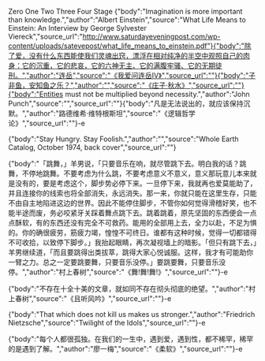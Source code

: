 Zero
One
Two
Three
Four Stage
{"body":"Imagination is more important than knowledge.","author":"Albert Einstein","source":"What Life Means to Einstein: An Interview by George Sylvester Viereck","source_url":"http://www.saturdayeveningpost.com/wp-content/uploads/satevepost/what_life_means_to_einstein.pdf"}{"body":"除了爱，没有什么东西能使我们灵魂出窍，漂浮在相对纯净的半空中观照自己的肉身：它的沉重，它的悲哀，它的六神无主、它的满腹牢骚、它的无期徒刑。","author":"连岳","source":"《我爱问连岳IV》","source_url":""}{"body":"子非鱼，安知鱼之乐？","author":"","source":"《庄子·秋水》","source_url":""}{"body":"Entities must not be multiplied beyond necessity.","author":"John Punch","source":"","source_url":""}{"body":"凡是无法说出的，就应该保持沉默。","author":"路德维希·维特根斯坦","source":"《逻辑哲学论》","source_url":""}-e 





{"body":"Stay Hungry. Stay Foolish.","author":"","source":"Whole Earth Catalog, October 1974, back cover","source_url":""}

{"body":"「跳舞，」羊男说，「只要音乐在响，就尽管跳下去。明白我的话？跳舞，不停地跳舞。不要考虑为什么跳，不要考虑意义不意义，意义那玩意儿本来就是没有的，要是考虑这个，脚步势必停下来。一旦停下来，我就再也爱莫能助了，并且连接你的线索也将全部消失，永远消失。那一来，你就只能在这里生存，只能不由自主地陷进这边的世界。因此不能停住脚步，不管你如何觉得滑稽好笑，也不能半途而废，务必咬紧牙关踩着舞点跳下去。跳着跳着，原先坚固的东西便会一点点酥软，有的东西还没有完全不可救药。能用的全部用上去，全力以赴，不足为惧的。你的确很疲劳，筋疲力竭，惶惶不可终日。谁都有这种时候，觉得一切都错得不可收拾，以致停下脚步。」我抬起眼睛，再次凝视墙上的暗影。「但只有跳下去，」羊男继续道，「而且要跳得出类拔萃，跳得大家心悦诚服。这样，我才有可能助你一臂之力。总之一定要跳要舞，只要音乐没停。」要跳要舞，只要音乐没停。","author":"村上春树","source":"《舞!舞!舞!》","source_url":""}-e 

{"body":"不存在十全十美的文章，就如同不存在彻头彻底的绝望。","author":"村上春树","source":"《且听风吟》","source_url":""}-e 

{"body":"That which does not kill us makes us stronger.","author":"Friedrich Nietzsche","source":"Twilight of the Idols","source_url":""}-e 

{"body":"每个人都很孤独。在我们的一生中，遇到爱，遇到性，都不稀罕，稀罕的是遇到了解。","author":"廖一梅","source":"《柔软》","source_url":""}-e 

